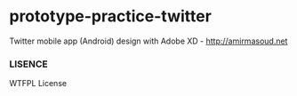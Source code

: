 # prototype-practice-twitter
Twitter mobile app (Android) design with Adobe XD - http://amirmasoud.net 

### LISENCE

WTFPL License
